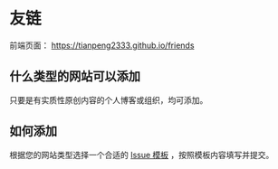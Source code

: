# 友链

前端页面： https://tianpeng2333.github.io/friends

## 什么类型的网站可以添加

只要是有实质性原创内容的个人博客或组织，均可添加。

## 如何添加

根据您的网站类型选择一个合适的 [Issue 模板](https://github.com/Tianpeng2333/friends/issues/new/choose) ，按照模板内容填写并提交。